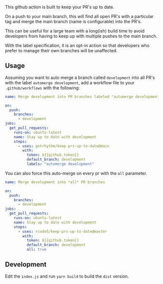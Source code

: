 This github action is built to keep your PR's up to date.

On a push to your main branch, this will find all open PR's with a
particular tag and merge the main branch (name is configurable) into the PR's.

This can be useful for a large team with a long(ish) build time to
avoid developers from having to keep up with multiple pushes to the
main branch.

With the label specification, it is an opt-in action so that
developers who prefer to manage their own branches will be unaffected.

Usage
------

Assuming you want to auto merge a branch called `development` into all
PR's with the label `automerge development`, add a workflow file to
your `.github/workflows` with the following:

```yaml
name: Merge development into PR branches labeled "automerge development"

on:
  push:
    branches:
      - development
jobs:
  get_pull_requests:
    runs-on: ubuntu-latest
    name: Stay up to date with development
    steps:
      - uses: gotrhythm/keep-prs-up-to-date@main
        with:
          token: ${{github.token}}
          default_branch: development
          labels: "automerge development"
```


You can also force this auto-merge on every pr with the `all` parameter.

```yaml
name: Merge development into *all* PR branches

on:
  push:
    branches:
      - development
jobs:
  get_pull_requests:
    runs-on: ubuntu-latest
    name: Stay up to date with development
    steps:
      - uses: rcode5/keep-prs-up-to-date@master
        with:
          token: ${{github.token}}
          default_branch: development
          all: true
```


Development
------------

Edit the `index.js` and run `yarn build` to build the `dist` version.
